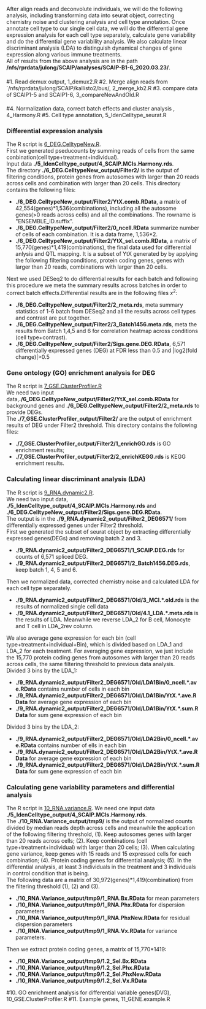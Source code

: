After align reads and deconvolute individuals, we will do the following analysis, including transforming data into seurat object, correcting chemistry noise and clustering analysis and cell type annotation. Once annotate cell type to our single cell data, we will do the differential gene expression analysis for each cell type separately, calculate gene variability and do the differential gene variability analysis. We also calculate linear discriminant analysis (LDA) to distinguish dynamical changes of gene expression along various immune treatments. <br/>
All of results from the above analysis are in the path **/nfs/rprdata/julong/SCAIP/analyses/SCAIP-B1-6_2020.03.23/**. <br/>

####   
#1. Read demux output, 1_demux2.R
#2. Merge align reads from `/nfs/rprdata/julong/SCAIP/kallisto2/bus/, 2_merge_kb2.R
#3. compare data of SCAIP1-5 and SCAIP1-6, 3_compareNewAndOld.R
####
#4. Normalization data, correct batch effects and cluster analysis , 4_Harmony.R
#5. Cell type annotation, 5_IdenCelltype_seurat.R

### Differential expression analysis
The R script is [6_DEG.CelltypeNew.R](https://github.com/piquelab/scaip/blob/master/SCAIP-ALL-2020.03.23/6_DEG.CelltypeNew.R). <br/> 
First we generated pseducounts by summing reads of cells from the same conbination(cell type+treatment+individual). <br/>
Input data **./5_IdenCelltype_output/4_SCAIP.MCls.Harmony.rds**. <br/>
The directory **./6_DEG.CelltypeNew_output/Filter2/** is the output of filtering conditions, protein genes from autosomes with larger than 20 reads across cells and combination with larger than 20 cells. This directory contains the following files:
- **./6_DEG.CelltypeNew_output/Filter2/YtX.comb.RData**, a matrix of 42,554(genes)*1,536(combinations), including all the autosome genes(>0 reads across cells) and all the combinations. The rowname is "ENSEMBLE_ID.suffix".
- **./6_DEG.CelltypeNew_output/Filter2/0_ncell.RData** summarize number of cells of each combination. It is a data frame, 1,536*2.
- **./6_DEG.CelltypeNew_output/Filter2/YtX_sel.comb.RData**, a matrix of 15,770(genes)*1,419(combinations), the final data used for differential anlysis and QTL mapping. It is a subset of YtX generated by by applying the following filtering conditions, protein coding genes, genes with larger than 20 reads, combinations with larger than 20 cells.

Next we used DESeq2 to do differential results for each batch and following this procedure we meta the summary results across batches in order to correct batch effects.Differential results are in the following files $x^2$:
- **./6_DEG.CelltypeNew_output/Filter2/2_meta.rds**, meta summary statistics of 1-6 batch from DESeq2 and all the results across cell types and contrast are put together.    
- **./6_DEG.CelltypeNew_output/Filter2/3_Batch1456.meta.rds**, meta the results from Batch 1,4,5 and 6 for correlation heatmap across conditions (cell type+contrast).
- **./6_DEG.CelltypeNew_output/Filter2/Sigs.gene.DEG.RData**, 6,571 differentially expressed genes (DEG) at FDR less than 0.5 and |log2(fold change)|>0.5  

### Gene ontology (GO) enrichment analysis for DEG
The R script is [7_GSE.ClusterProfiler.R](https://github.com/piquelab/scaip/blob/master/SCAIP-ALL-2020.03.23/7_GSE.ClusterProfiler.R) <br/>
We need two input data,**./6_DEG.CelltypeNew_output/Filter2/YtX_sel.comb.RData** for background genes and **./6_DEG.CelltypeNew_output/Filter2/2_meta.rds** to provide DEGs.<br/>
The **./7_GSE.ClusterProfiler_output/Filter2/** are the output of enrichment results of DEG under Filter2 threshold. This directory contains the following files:
- **./7_GSE.ClusterProfiler_output/Filter2/1_enrichGO.rds** is GO enrichment results;
- **./7_GSE.ClusterProfiler_output/Filter2/2_enrichKEGG.rds** is KEGG enrichment results.
   
### Calculating linear discriminant analysis (LDA)
The R script is [9_RNA.dynamic2.R](https://github.com/piquelab/scaip/blob/master/SCAIP-ALL-2020.03.23/9_RNA.dynamic2.R). <br/>
We need two input data, **./5_IdenCelltype_output/4_SCAIP.MCls.Harmony.rds** and **./6_DEG.CelltypeNew_output/Filter2/Sigs.gene.DEG.RData**. <br/>
The output is in the **./9_RNA.dynamic2_output/Filter2_DEG6571/** from differentially expressed genes under Filter2 threshold. <br/>
First we generated the subset of seurat object by extracting differentially expressed genes(DEGs) and removing batch 2 and 3. 
- **./9_RNA.dynamic2_output/Filter2_DEG6571/1_SCAIP.DEG.rds** for counts of 6,571 spliced DEG.
- **./9_RNA.dynamic2_output/Filter2_DEG6571/2_Batch1456.DEG.rds**, keep batch 1, 4, 5 and 6.

Then we normalized data, corrected chemistry noise and calculated LDA for each cell type separately.  
- **./9_RNA.dynamic2_output/Filter2_DEG6571/Old/3_MCl.*.old.rds** is the results of normalized single cell data
- **./9_RNA.dynamic2_output/Filter2_DEG6571/Old/4.1_LDA.*.meta.rds** is the results of LDA. Meanwhile we reverse LDA_2 for B cell, Monocyte and T cell in LDA_2rev column. 

We also average gene expression for each bin (cell type+treatment+individual+Bin), which is divided based on LDA_1 and LDA_2 for each treatment. For averaging gene expression, we just include the 15,770 protein coding genes from autosomes with larger than 20 reads across cells, the same filtering threshold to previous data analysis. <br/>
Divided 3 bins by the LDA_1:
- **./9_RNA.dynamic2_output/Filter2_DEG6571/Old/LDA1Bin/0_ncell.*.ave.RData** contains number of cells in each bin 
- **./9_RNA.dynamic2_output/Filter2_DEG6571/Old/LDA1Bin/YtX.*.ave.RData** for average gene expression of each bin
- **./9_RNA.dynamic2_output/Filter2_DEG6571/Old/LDA1Bin/YtX.*.sum.RData** for sum gene expression of each bin

Divided 3 bins by the LDA_2:
- **./9_RNA.dynamic2_output/Filter2_DEG6571/Old/LDA2Bin/0_ncell.*.ave.RData** contains number of ells in each bin  
- **./9_RNA.dynamic2_output/Filter2_DEG6571/Old/LDA2Bin/YtX.*.ave.RData** for average gene expression of each bin
- **./9_RNA.dynamic2_output/Filter2_DEG6571/Old/LDA2Bin/YtX.*.sum.RData** for sum gene expression of each bin      

### Calculating gene variability parameters and differential analysis
The R script is [10_RNA.variance.R](https://github.com/piquelab/scaip/blob/master/SCAIP-ALL-2020.03.23/10_RNA.variance.R).
We need one input data **./5_IdenCelltype_output/4_SCAIP.MCls.Harmony.rds**. <br/>
The **./10_RNA.Variance_output/tmp9/** is the output of normalized counts divided by median reads depth across cells  and meanwhile the application of the following filtering threshold,
(1). Keep autosomes genes with larger than 20 reads across cells; 
(2). Keep combinations (cell type+treatment+individual) with larger than 20 cells; 
(3). When calculating gene variance, keep genes with 15 reads and 15 expressed cells for each combination;
(4). Protein coding genes for differential analysis;
(5). In the differential analysis, at least 3 individuals in the treatment and 3 individuals in control condition that is being. <br/>
The following data are a matrix of 30,972(genes)*1,419(combination) from the filtering threshold (1), (2) and (3). 
- **./10_RNA.Variance_output/tmp9/1_RNA.Bx.RData** for mean parameters
- **./10_RNA.Variance_output/tmp9/1_RNA.Phx.RData** for dispersion parameters
- **./10_RNA.Variance_output/tmp9/1_RNA.PhxNew.RData** for residual dispersion parameters
- **./10_RNA.Variance_output/tmp9/1_RNA.Vx.RData** for variance parameters.

Then we extract protein coding genes, a matrix of 15,770*1419:
- **./10_RNA.Variance_output/tmp9/1.2_Sel.Bx.RData**
- **./10_RNA.Variance_output/tmp9/1.2_Sel.Phx.RData**
- **./10_RNA.Variance_output/tmp9/1.2_Sel.PhxNew.RData**
- **./10_RNA.Variance_output/tmp9/1.2_Sel.Vx.RData**
  
#10. GO enrichment analysis for differential variable genes(DVG), 10_GSE.ClusterProfiler.R
#11. Example genes, 11_GENE.example.R
## 